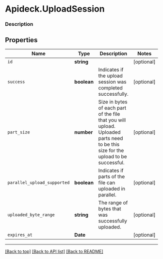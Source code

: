 # Apideck.UploadSession

### Description

## Properties
Name | Type | Description | Notes
------------ | ------------- | ------------- | -------------
`id` | **string** |  | [optional] 
`success` | **boolean** | Indicates if the upload session was completed successfully. | [optional] 
`part_size` | **number** | Size in bytes of each part of the file that you will upload. Uploaded parts need to be this size for the upload to be successful. | [optional] 
`parallel_upload_supported` | **boolean** | Indicates if parts of the file can uploaded in parallel. | [optional] 
`uploaded_byte_range` | **string** | The range of bytes that was successfully uploaded. | [optional] 
`expires_at` | **Date** |  | [optional] 





---

[[Back to top]](#) [[Back to API list]](../../../../README.md#documentation-for-api-endpoints) [[Back to README]](../../../../README.md)


